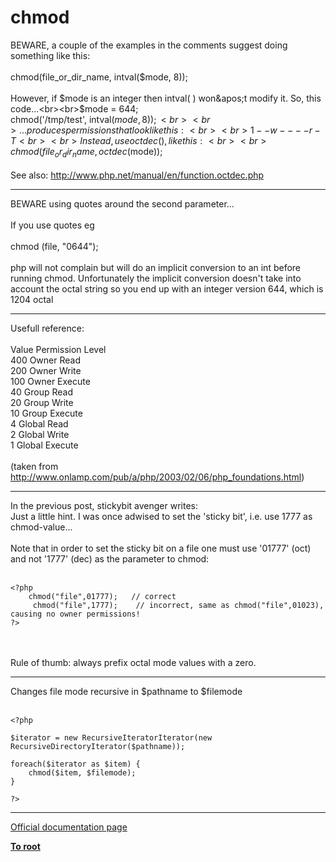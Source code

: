 # chmod



BEWARE, a couple of the examples in the comments suggest doing something like this:<br><br>chmod(file_or_dir_name, intval($mode, 8));<br><br>However, if $mode is an integer then intval( ) won&apos;t modify it.  So, this code...<br><br>$mode = 644;<br>chmod(&apos;/tmp/test&apos;, intval($mode, 8));<br><br>...produces permissions that look like this:<br><br>1--w----r-T<br><br>Instead, use octdec( ), like this:<br><br>chmod(file_or_dir_name, octdec($mode));<br><br>See also: http://www.php.net/manual/en/function.octdec.php  

---

BEWARE using quotes around the second parameter...<br><br>If you use quotes eg<br><br>chmod (file, "0644");<br><br>php will not complain but will do an implicit conversion to an int before running chmod. Unfortunately the implicit conversion doesn&apos;t take into account the octal string so you end up with an integer version 644, which is 1204 octal  

---

Usefull reference:<br><br>Value    Permission Level<br>400    Owner Read<br>200    Owner Write<br>100    Owner Execute<br>40    Group Read<br>20    Group Write<br>10    Group Execute<br>4    Global Read<br>2    Global Write<br>1    Global Execute<br><br>(taken from http://www.onlamp.com/pub/a/php/2003/02/06/php_foundations.html)  

---

In the previous post, stickybit avenger writes:<br>    Just a little hint. I was once adwised to set the &apos;sticky bit&apos;, i.e. use 1777 as chmod-value...<br><br>Note that in order to set the sticky bit on a file one must use &apos;01777&apos; (oct) and not &apos;1777&apos; (dec) as the parameter to chmod:<br><br>

```
<?php
    chmod("file",01777);   // correct
     chmod("file",1777);    // incorrect, same as chmod("file",01023), causing no owner permissions!
?>
```
<br><br>Rule of thumb: always prefix octal mode values with a zero.  

---

Changes file mode recursive in $pathname to $filemode<br><br>

```
<?php

$iterator = new RecursiveIteratorIterator(new RecursiveDirectoryIterator($pathname));

foreach($iterator as $item) {
    chmod($item, $filemode);
}

?>
```
  

---

[Official documentation page](https://www.php.net/manual/en/function.chmod.php)

**[To root](/README.md)**